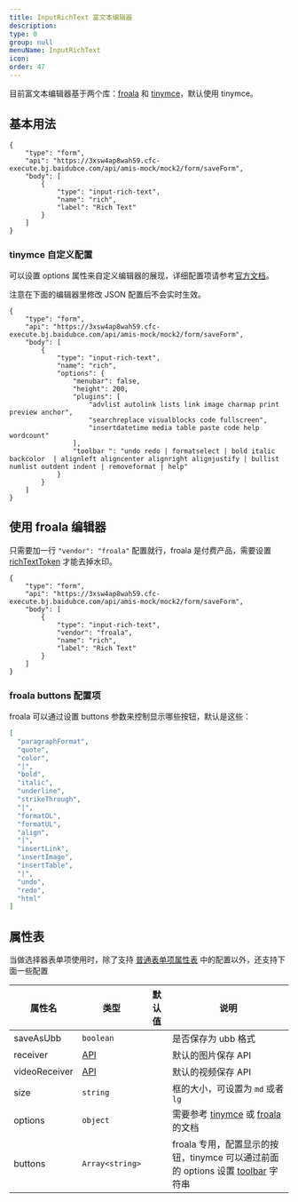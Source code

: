 ```yaml
---
title: InputRichText 富文本编辑器
description:
type: 0
group: null
menuName: InputRichText
icon:
order: 47
---
```


目前富文本编辑器基于两个库：[froala](https://froala.com/) 和 [tinymce](https://github.com/tinymce/tinymce)，默认使用 tinymce。

## 基本用法

```schema: scope="body"
{
    "type": "form",
    "api": "https://3xsw4ap8wah59.cfc-execute.bj.baidubce.com/api/amis-mock/mock2/form/saveForm",
    "body": [
        {
            "type": "input-rich-text",
            "name": "rich",
            "label": "Rich Text"
        }
    ]
}
```

### tinymce 自定义配置

可以设置 options 属性来自定义编辑器的展现，详细配置项请参考[官方文档](https://www.tiny.cloud/docs/general-configuration-guide/basic-setup/)。

注意在下面的编辑器里修改 JSON 配置后不会实时生效。

```schema: scope="body"
{
    "type": "form",
    "api": "https://3xsw4ap8wah59.cfc-execute.bj.baidubce.com/api/amis-mock/mock2/form/saveForm",
    "body": [
        {
            "type": "input-rich-text",
            "name": "rich",
            "options": {
                "menubar": false,
                "height": 200,
                "plugins": [
                    "advlist autolink lists link image charmap print preview anchor",
                    "searchreplace visualblocks code fullscreen",
                    "insertdatetime media table paste code help wordcount"
                ],
                "toolbar ": "undo redo | formatselect | bold italic backcolor  | alignleft aligncenter alignright alignjustify | bullist numlist outdent indent | removeformat | help"
            }
        }
    ]
}
```

## 使用 froala 编辑器

只需要加一行 `"vendor": "froala"` 配置就行，froala 是付费产品，需要设置 [richTextToken](../../start/getting-started#richtexttoken-string) 才能去掉水印。

```schema: scope="body"
{
    "type": "form",
    "api": "https://3xsw4ap8wah59.cfc-execute.bj.baidubce.com/api/amis-mock/mock2/form/saveForm",
    "body": [
        {
            "type": "input-rich-text",
            "vendor": "froala",
            "name": "rich",
            "label": "Rich Text"
        }
    ]
}
```

### froala buttons 配置项

froala 可以通过设置 buttons 参数来控制显示哪些按钮，默认是这些：

```json
[
  "paragraphFormat",
  "quote",
  "color",
  "|",
  "bold",
  "italic",
  "underline",
  "strikeThrough",
  "|",
  "formatOL",
  "formatUL",
  "align",
  "|",
  "insertLink",
  "insertImage",
  "insertTable",
  "|",
  "undo",
  "redo",
  "html"
]
```

## 属性表

当做选择器表单项使用时，除了支持 [普通表单项属性表](./formitem#%E5%B1%9E%E6%80%A7%E8%A1%A8) 中的配置以外，还支持下面一些配置

| 属性名        | 类型                           | 默认值 | 说明                                                                                                                                                    |
| ------------- | ------------------------------ | ------ | ------------------------------------------------------------------------------------------------------------------------------------------------------- |
| saveAsUbb     | `boolean`                      |        | 是否保存为 ubb 格式                                                                                                                                     |
| receiver      | [API](../../../docs/types/api) |        | 默认的图片保存 API                                                                                                                                      |
| videoReceiver | [API](../../../docs/types/api) |        | 默认的视频保存 API                                                                                                                                      |
| size          | `string`                       |        | 框的大小，可设置为 `md` 或者 `lg`                                                                                                                       |
| options       | `object`                       |        | 需要参考 [tinymce](https://www.tiny.cloud/docs/configure/integration-and-setup/) 或 [froala](https://www.froala.com/wysiwyg-editor/docs/options) 的文档 |
| buttons       | `Array<string>`                |        | froala 专用，配置显示的按钮，tinymce 可以通过前面的 options 设置 [toolbar](https://www.tiny.cloud/docs/demo/custom-toolbar-button/) 字符串              |
